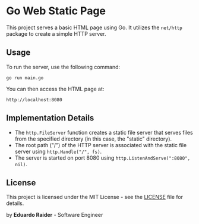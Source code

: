 # Go Web Static Page

This project serves a basic HTML page using Go. It utilizes the `net/http` package to create a simple HTTP server.

## Usage

To run the server, use the following command:

```
go run main.go
```

You can then access the HTML page at:

```
http://localhost:8080
```

## Implementation Details

- The `http.FileServer` function creates a static file server that serves files from the specified directory (in this case, the "static" directory).
- The root path ("/") of the HTTP server is associated with the static file server using `http.Handle("/", fs)`.
- The server is started on port 8080 using `http.ListenAndServe(":8080", nil)`.


## License

This project is licensed under the MIT License - see the [LICENSE](LICENSE) file for details.

by **Eduardo Raider** - Software Engineer